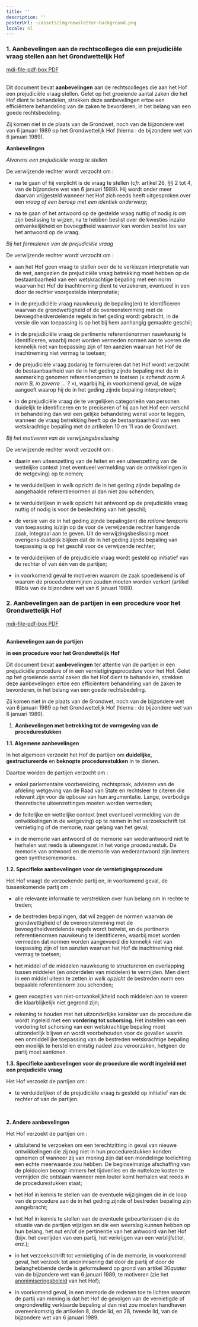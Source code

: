 ```yaml
---
title: ''
description: ''
posterUrl: ~/assets/img/newsletter-background.png
locale: nl
---
```


### 1\. Aanbevelingen aan de rechtscolleges die een prejudiciële vraag stellen aan het Grondwettelijk Hof

<a href="https://www.const-court.be/public/common/nl/aanbevelingenrechters.pdf" aria-label="Klik op de link om de pdf te downloaden" target="blank"> <v-icon color="red">mdi-file-pdf-box</v-icon> PDF</a><br/>
<br/>

Dit document bevat **aanbevelingen** aan de rechtscolleges die aan het Hof een prejudiciële vraag stellen. Gelet op het groeiende aantal zaken die het Hof dient te behandelen, strekken deze aanbevelingen ertoe een efficiëntere behandeling van de zaken te bevorderen, in het belang van een goede rechtsbedeling.

Zij komen niet in de plaats van de Grondwet, noch van de bijzondere wet van 6 januari 1989 op het Grondwettelijk Hof (hierna : de bijzondere wet van 6 januari 1989).

**Aanbevelingen**

_Alvorens een prejudiciële vraag te stellen_

De verwijzende rechter wordt verzocht om :

- na te gaan of hij verplicht is de vraag te stellen (_cfr._ artikel 26, §§ 2 tot 4, van de bijzondere wet van 6 januari 1989). Hij wordt onder meer daarvan vrijgesteld wanneer het Hof zich reeds heeft uitgesproken over een _vraag of een beroep met een identiek onderwerp_;

- na te gaan of het antwoord op de gestelde vraag nuttig of nodig is om zijn beslissing te wijzen, na te hebben beslist over de kwesties inzake ontvankelijkheid en bevoegdheid waarover kan worden beslist los van het antwoord op de vraag.

_Bij het formuleren van de prejudiciële vraag_

De verwijzende rechter wordt verzocht om :

- aan het Hof geen vraag te stellen over de te verkiezen interpretatie van de wet, aangezien de prejudiciële vraag betrekking moet hebben op de bestaanbaarheid van een wetskrachtige bepaling met een norm waarvan het Hof de inachtneming dient te verzekeren, eventueel in een door de rechter voorgestelde interpretatie;

- in de prejudiciële vraag nauwkeurig de bepaling(en) te identificeren waarvan de grondwettigheid of de overeenstemming met de bevoegdheidverdelende regels in het geding wordt gebracht, in de versie die van toepassing is op het bij hem aanhangig gemaakte geschil;

- in de prejudiciële vraag de pertinente referentienormen nauwkeurig te identificeren, waarbij moet worden vermeden normen aan te voeren die kennelijk niet van toepassing zijn of ten aanzien waarvan het Hof de inachtneming niet vermag te toetsen;

- de prejudiciële vraag zodanig te formuleren dat het Hof wordt verzocht de bestaanbaarheid van de in het geding zijnde bepaling met de in aanmerking genomen referentienormen te toetsen (« _schendt norm A norm B, in zoverre … ?_ »), waarbij hij, in voorkomend geval, de wijze aangeeft waarop hij de in het geding zijnde bepaling interpreteert;

- in de prejudiciële vraag de te vergelijken categorieën van personen duidelijk te identificeren en te preciseren of hij aan het Hof een verschil in behandeling dan wel een gelijke behandeling wenst voor te leggen, wanneer de vraag betrekking heeft op de bestaanbaarheid van een wetskrachtige bepaling met de artikelen 10 en 11 van de Grondwet.

_Bij het motiveren van de verwijzingsbeslissing_

De verwijzende rechter wordt verzocht om :

- daarin een uiteenzetting van de feiten en een uiteenzetting van de wettelijke context (met eventueel vermelding van de ontwikkelingen in de wetgeving) op te nemen;

- te verduidelijken in welk opzicht de in het geding zijnde bepaling de aangehaalde referentienormen al dan niet zou schenden;

- te verduidelijken in welk opzicht het antwoord op de prejudiciële vraag nuttig of nodig is voor de beslechting van het geschil;

- de versie van de in het geding zijnde bepaling(en) die _ratione temporis_ van toepassing is/zijn op de voor de verwijzende rechter hangende zaak, integraal aan te geven. Uit de verwijzingsbeslissing moet overigens duidelijk blijken dat de in het geding zijnde bepaling van toepassing is op het geschil voor de verwijzende rechter;

- te verduidelijken of de prejudiciële vraag wordt gesteld op initiatief van de rechter of van één van de partijen;

- in voorkomend geval te motiveren waarom de zaak spoedeisend is of waarom de proceduretermijnen zouden moeten worden verkort (artikel 89*bis* van de bijzondere wet van 6 januari 1989).

### 2\. Aanbevelingen aan de partijen in een procedure voor het Grondwettelijk Hof

<a href="https://www.const-court.be/public/common/nl/aanbevelingenpartijen.pdf" aria-label="Klik op de link om de pdf te downloaden" target="blank"> <v-icon color="red">mdi-file-pdf-box</v-icon> PDF</a><br/>
<br/>

**Aanbevelingen aan de partijen**

**in een procedure voor het Grondwettelijk Hof**

Dit document bevat **aanbevelingen** ter attentie van de partijen in een prejudiciële procedure of in een vernietigingsprocedure voor het Hof. Gelet op het groeiende aantal zaken die het Hof dient te behandelen, strekken deze aanbevelingen ertoe een efficiëntere behandeling van de zaken te bevorderen, in het belang van een goede rechtsbedeling.

Zij komen niet in de plaats van de Grondwet, noch van de bijzondere wet van 6 januari 1989 op het Grondwettelijk Hof (hierna : de bijzondere wet van 6 januari 1989).

1.  **Aanbevelingen met betrekking tot de vormgeving van de procedurestukken**

**1.1. Algemene aanbevelingen**

In het algemeen verzoekt het Hof de partijen om **duidelijke, gestructureerde** en **beknopte procedurestukken** in te dienen.

Daartoe worden de partijen verzocht om :

- enkel parlementaire voorbereiding, rechtspraak, adviezen van de afdeling wetgeving van de Raad van State en rechtsleer te citeren die relevant zijn voor de opbouw van hun argumentatie. Lange, overbodige theoretische uiteenzettingen moeten worden vermeden;

- de feitelijke en wettelijke context (met eventueel vermelding van de ontwikkelingen in de wetgeving) op te nemen in het verzoekschrift tot vernietiging of de memorie, naar gelang van het geval;

- in de memorie van antwoord of de memorie van wederantwoord niet te herhalen wat reeds is uiteengezet in het vorige procedurestuk. De memorie van antwoord en de memorie van wederantwoord zijn immers geen synthesememories.

**1.2. Specifieke aanbevelingen voor de vernietigingsprocedure**

Het Hof vraagt de verzoekende partij en, in voorkomend geval, de tussenkomende partij om :

- alle relevante informatie te verstrekken over hun belang om in rechte te treden;

- de bestreden bepalingen, dat wil zeggen de normen waarvan de grondwettigheid of de overeenstemming met de bevoegdheidverdelende regels wordt betwist, en de pertinente referentienormen nauwkeurig te identificeren, waarbij moet worden vermeden dat normen worden aangevoerd die kennelijk niet van toepassing zijn of ten aanzien waarvan het Hof de inachtneming niet vermag te toetsen;

- het middel of de middelen nauwkeurig te structureren en overlapping tussen middelen (en onderdelen van middelen) te vermijden. Men dient in een middel uiteen te zetten _in welk opzicht_ de bestreden norm een bepaalde referentienorm zou schenden;

- geen excepties van niet-ontvankelijkheid noch middelen aan te voeren die klaarblijkelijk niet gegrond zijn;

- rekening te houden met het uitzonderlijke karakter van de procedure die wordt ingeleid met een **vordering tot schorsing**. Het instellen van een vordering tot schorsing van een wetskrachtige bepaling moet uitzonderlijk blijven en wordt voorbehouden voor de gevallen waarin een onmiddellijke toepassing van de bestreden wetskrachtige bepaling een moeilijk te herstellen ernstig nadeel zou veroorzaken, hetgeen de partij moet aantonen.

**1.3. Specifieke aanbevelingen voor de procedure die wordt ingeleid met een prejudiciële vraag**

Het Hof verzoekt de partijen om :

- te verduidelijken of de prejudiciële vraag is gesteld op initiatief van de rechter of van de partijen.

<br>

**2. Andere aanbevelingen**

Het Hof verzoekt de partijen om :

- uitsluitend te verzoeken om een terechtzitting in geval van nieuwe ontwikkelingen die zij nog niet in hun procedurestukken konden opnemen of wanneer zij van mening zijn dat een mondelinge toelichting een echte meerwaarde zou hebben. De beginselmatige afschaffing van de pleidooien beoogt immers het tijdverlies en de nutteloze kosten te vermijden die ontstaan wanneer men louter komt herhalen wat reeds in de procedurestukken staat;

- het Hof in kennis te stellen van de eventuele wijzigingen die in de loop van de procedure aan de in het geding zijnde of bestreden bepaling zijn aangebracht;

- het Hof in kennis te stellen van de eventuele gebeurtenissen die de situatie van de partijen wijzigen en die een weerslag kunnen hebben op hun belang, het nut en/of de pertinentie van het antwoord van het Hof (bijv. het overlijden van een partij, het verkrijgen van een verblijfstitel, enz.);

- in het verzoekschrift tot vernietiging of in de memorie, in voorkomend geval, het verzoek tot anonimisering dat door de partij of door de belanghebbende derde is geformuleerd op grond van artikel 30*quater* van de bijzondere wet van 6 januari 1989, te motiveren (zie het [anonimiseringsbeleid](/nl/rule/anonymization-policy) van het Hof);

- in voorkomend geval, in een memorie de redenen toe te lichten waarom de partij van mening is dat het Hof de gevolgen van de vernietigde of ongrondwettig verklaarde bepaling al dan niet zou moeten handhaven overeenkomstig de artikelen 8, derde lid, en 28, tweede lid, van de bijzondere wet van 6 januari 1989.
